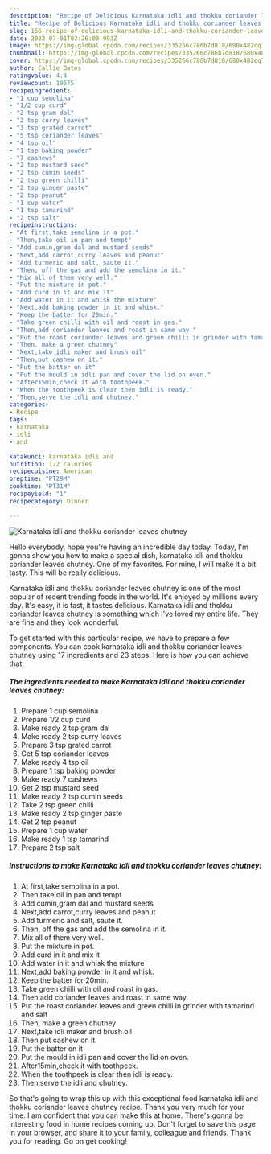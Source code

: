 ```yaml
---
description: "Recipe of Delicious Karnataka idli and thokku coriander leaves chutney"
title: "Recipe of Delicious Karnataka idli and thokku coriander leaves chutney"
slug: 156-recipe-of-delicious-karnataka-idli-and-thokku-coriander-leaves-chutney
date: 2022-07-01T02:26:00.993Z
image: https://img-global.cpcdn.com/recipes/335266c786b7d818/680x482cq70/karnataka-idli-and-thokku-coriander-leaves-chutney-recipe-main-photo.jpg
thumbnail: https://img-global.cpcdn.com/recipes/335266c786b7d818/680x482cq70/karnataka-idli-and-thokku-coriander-leaves-chutney-recipe-main-photo.jpg
cover: https://img-global.cpcdn.com/recipes/335266c786b7d818/680x482cq70/karnataka-idli-and-thokku-coriander-leaves-chutney-recipe-main-photo.jpg
author: Callie Bates
ratingvalue: 4.4
reviewcount: 19575
recipeingredient:
- "1 cup semolina"
- "1/2 cup curd"
- "2 tsp gram dal"
- "2 tsp curry leaves"
- "3 tsp grated carrot"
- "5 tsp coriander leaves"
- "4 tsp oil"
- "1 tsp baking powder"
- "7 cashews"
- "2 tsp mustard seed"
- "2 tsp cumin seeds"
- "2 tsp green chilli"
- "2 tsp ginger paste"
- "2 tsp peanut"
- "1 cup water"
- "1 tsp tamarind"
- "2 tsp salt"
recipeinstructions:
- "At first,take semolina in a pot."
- "Then,take oil in pan and tempt"
- "Add cumin,gram dal and mustard seeds"
- "Next,add carrot,curry leaves and peanut"
- "Add turmeric and salt, saute it."
- "Then, off the gas and add the semolina in it."
- "Mix all of them very well."
- "Put the mixture in pot."
- "Add curd in it and mix it"
- "Add water in it and whisk the mixture"
- "Next,add baking powder in it and whisk."
- "Keep the batter for 20min."
- "Take green chilli with oil and roast in gas."
- "Then,add coriander leaves and roast in same way."
- "Put the roast coriander leaves and green chilli in grinder with tamarind and salt"
- "Then, make a green chutney"
- "Next,take idli maker and brush oil"
- "Then,put cashew on it."
- "Put the batter on it"
- "Put the mould in idli pan and cover the lid on oven."
- "After15min,check it with toothpeek."
- "When the toothpeek is clear then idli is ready."
- "Then,serve the idli and chutney."
categories:
- Recipe
tags:
- karnataka
- idli
- and

katakunci: karnataka idli and 
nutrition: 172 calories
recipecuisine: American
preptime: "PT29M"
cooktime: "PT31M"
recipeyield: "1"
recipecategory: Dinner

---
```



![Karnataka idli and thokku coriander leaves chutney](https://img-global.cpcdn.com/recipes/335266c786b7d818/680x482cq70/karnataka-idli-and-thokku-coriander-leaves-chutney-recipe-main-photo.jpg)

Hello everybody, hope you're having an incredible day today. Today, I'm gonna show you how to make a special dish, karnataka idli and thokku coriander leaves chutney. One of my favorites. For mine, I will make it a bit tasty. This will be really delicious.



Karnataka idli and thokku coriander leaves chutney is one of the most popular of recent trending foods in the world. It's enjoyed by millions every day. It's easy, it is fast, it tastes delicious. Karnataka idli and thokku coriander leaves chutney is something which I've loved my entire life. They are fine and they look wonderful.


To get started with this particular recipe, we have to prepare a few components. You can cook karnataka idli and thokku coriander leaves chutney using 17 ingredients and 23 steps. Here is how you can achieve that.

<!--inarticleads1-->

##### The ingredients needed to make Karnataka idli and thokku coriander leaves chutney:

1. Prepare 1 cup semolina
1. Prepare 1/2 cup curd
1. Make ready 2 tsp gram dal
1. Make ready 2 tsp curry leaves
1. Prepare 3 tsp grated carrot
1. Get 5 tsp coriander leaves
1. Make ready 4 tsp oil
1. Prepare 1 tsp baking powder
1. Make ready 7 cashews
1. Get 2 tsp mustard seed
1. Make ready 2 tsp cumin seeds
1. Take 2 tsp green chilli
1. Make ready 2 tsp ginger paste
1. Get 2 tsp peanut
1. Prepare 1 cup water
1. Make ready 1 tsp tamarind
1. Prepare 2 tsp salt




<!--inarticleads2-->

##### Instructions to make Karnataka idli and thokku coriander leaves chutney:

1. At first,take semolina in a pot.
1. Then,take oil in pan and tempt
1. Add cumin,gram dal and mustard seeds
1. Next,add carrot,curry leaves and peanut
1. Add turmeric and salt, saute it.
1. Then, off the gas and add the semolina in it.
1. Mix all of them very well.
1. Put the mixture in pot.
1. Add curd in it and mix it
1. Add water in it and whisk the mixture
1. Next,add baking powder in it and whisk.
1. Keep the batter for 20min.
1. Take green chilli with oil and roast in gas.
1. Then,add coriander leaves and roast in same way.
1. Put the roast coriander leaves and green chilli in grinder with tamarind and salt
1. Then, make a green chutney
1. Next,take idli maker and brush oil
1. Then,put cashew on it.
1. Put the batter on it
1. Put the mould in idli pan and cover the lid on oven.
1. After15min,check it with toothpeek.
1. When the toothpeek is clear then idli is ready.
1. Then,serve the idli and chutney.




So that's going to wrap this up with this exceptional food karnataka idli and thokku coriander leaves chutney recipe. Thank you very much for your time. I am confident that you can make this at home. There's gonna be interesting food in home recipes coming up. Don't forget to save this page in your browser, and share it to your family, colleague and friends. Thank you for reading. Go on get cooking!
